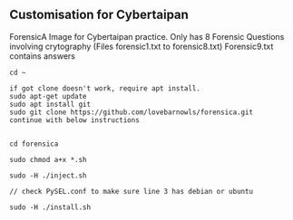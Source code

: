 
## Customisation for Cybertaipan

ForensicA Image for Cybertaipan practice.
Only has 8 Forensic Questions involving crytography (Files forensic1.txt to forensic8.txt)
Forensic9.txt contains answers


```
cd ~

if got clone doesn't work, require apt install.
sudo apt-get update
sudo apt install git
sudo git clone https://github.com/lovebarnowls/forensica.git
continue with below instructions


cd forensica

sudo chmod a+x *.sh

sudo -H ./inject.sh

// check PySEL.conf to make sure line 3 has debian or ubuntu

sudo -H ./install.sh


